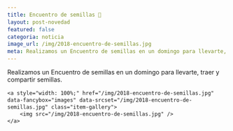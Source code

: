 ```yaml
---
title: Encuentro de semillas 🌱
layout: post-novedad
featured: false
categoria: noticia
image_url: /img/2018-encuentro-de-semillas.jpg
meta: Realizamos un Encuentro de semillas en un domingo para llevarte, traer y compartir semillas.
---
```


Realizamos un Encuentro de semillas en un domingo para llevarte, traer y compartir semillas.

<div style="position: relative;">
	<div class="gallery col-3">

	<a style="width: 100%;" href="/img/2018-encuentro-de-semillas.jpg" data-fancybox="images" data-srcset="/img/2018-encuentro-de-semillas.jpg" class="item-gallery">
		<img src="/img/2018-encuentro-de-semillas.jpg" />
	</a>

</div>
</div>